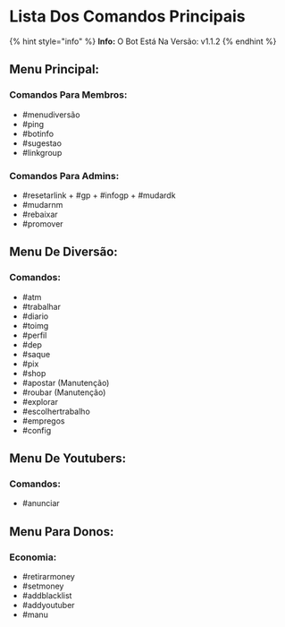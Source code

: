 # Lista Dos Comandos Principais

{% hint style="info" %}
**Info:** O Bot Está Na Versão: v1.1.2
{% endhint %}

## Menu Principal:

### Comandos Para Membros:
+ #menudiversão
+ #ping
+ #botinfo
+ #sugestao
+ #linkgroup


### Comandos Para Admins:
+ #resetarlink
+️ #gp
+️ #infogp
+️ #mudardk
+ #mudarnm
+ #rebaixar
+ #promover


## Menu De Diversão:

### Comandos:
+ #atm
+ #trabalhar
+ #diario
+ #toimg
+ #perfil
+ #dep
+ #saque
+ #pix
+ #shop
+ #apostar (Manutenção)
+ #roubar (Manutenção)
+ #explorar
+ #escolhertrabalho
+ #empregos
+ #config

## Menu De Youtubers:

### Comandos:
+ #anunciar


## Menu Para Donos:

### Economia:
+ #retirarmoney
+ #setmoney
+ #addblacklist
+ #addyoutuber
+ #manu